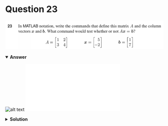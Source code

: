 # Question 23
![alt text](q23.png)

<details open>
<summary><b>Answer</b></summary>

![alt text](a23.svg)
![alt text](a23.py)
</details>

<details>
<summary><b>Solution</b></summary>

![alt text](s23.png)
</details>
